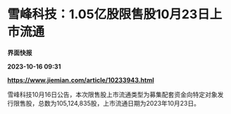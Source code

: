 # 雪峰科技：1.05亿股限售股10月23日上市流通
**界面快报**

**2023-10-16 09:31**

**https://www.jiemian.com/article/10233943.html**

雪峰科技10月16日公告，本次限售股上市流通类型为募集配套资金向特定对象发行限售股，总数为105,124,835股，上市流通日期为2023年10月23日。